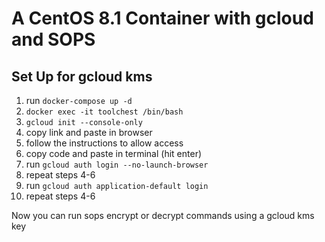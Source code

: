 # A CentOS 8.1 Container with gcloud and SOPS

## Set Up for gcloud kms
1.  run `docker-compose up -d`
2.  `docker exec -it toolchest /bin/bash`
3.  `gcloud init --console-only`
4.  copy link and paste in browser
5.  follow the instructions to allow access
6.  copy code and paste in terminal (hit enter)
7.  run `gcloud auth login --no-launch-browser`
8.  repeat steps 4-6
9.  run `gcloud auth application-default login`
10. repeat steps 4-6

Now you can run sops encrypt or decrypt commands using a gcloud kms key